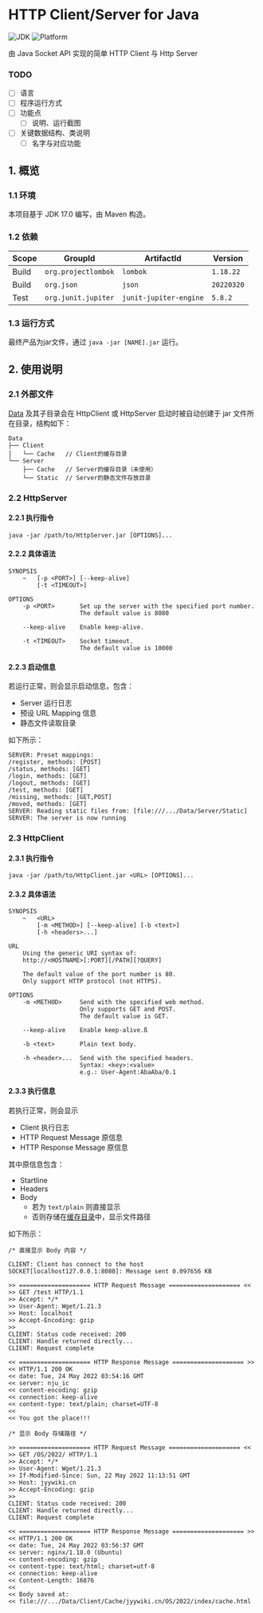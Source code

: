 # HTTP Client/Server for Java

![JDK](https://img.shields.io/badge/-JDK_17-FC801D?style=flat&logo=java&logoColor=white)
![Platform](https://img.shields.io/badge/Platform-macOS_|_Windows_|_Linux-white)

由 Java Socket API 实现的简单 HTTP Client 与 Http Server

### TODO

- [ ] 语言
- [ ] 程序运行方式
- [ ] 功能点
  - [ ] 说明、运行截图
- [ ] 关键数据结构、类说明
  - [ ] 名字与对应功能

## 1. 概览

### 1.1 环境

本项目基于 JDK 17.0 编写，由 Maven 构造。

### 1.2 依赖

| Scope | GroupId             | ArtifactId             | Version    |
| ----- | ------------------- | ---------------------- | ---------- |
| Build | `org.projectlombok` | `lombok`               | `1.18.22`  |
| Build | `org.json`          | `json`                 | `20220320` |
| Test  | `org.junit.jupiter` | `junit-jupiter-engine` | `5.8.2`    |

### 1.3 运行方式

最终产品为jar文件，通过 `java -jar [NAME].jar` 运行。

## 2. 使用说明
### 2.1 外部文件
[Data](./Data/) 及其子目录会在 HttpClient 或 HttpServer 启动时被自动创建于 jar 文件所在目录，结构如下：

```
Data            
├── Client
│   └── Cache   // Client的缓存目录
└── Server    
    ├── Cache   // Server的缓存目录（未使用）
    └── Static  // Server的静态文件存放目录
```

### 2.2 HttpServer

#### 2.2.1 执行指令

 `java -jar /path/to/HttpServer.jar [OPTIONS]...` 

#### 2.2.2 具体语法

```
SYNOPSIS
    ~   [-p <PORT>] [--keep-alive]
        [-t <TIMEOUT>]
        
OPTIONS
    -p <PORT>       Set up the server with the specified port number.
                    The default value is 8080
                    
    --keep-alive    Enable keep-alive.
    
    -t <TIMEOUT>    Socket timeout.
                    The default value is 10000
```

#### 2.2.3 启动信息

若运行正常，则会显示启动信息，包含：
- Server 运行日志
- 预设 URL Mapping 信息
- 静态文件读取目录

如下所示：

```
SERVER: Preset mappings:
/register, methods: [POST]
/status, methods: [GET]
/login, methods: [GET]
/logout, methods: [GET]
/test, methods: [GET]
/missing, methods: [GET,POST]
/moved, methods: [GET]
SERVER: Reading static files from: [file:///.../Data/Server/Static]
SERVER: The server is now running
```


### 2.3 HttpClient

#### 2.3.1 执行指令

 `java -jar /path/to/HttpClient.jar <URL> [OPTIONS]...` 

#### 2.3.2 具体语法

```
SYNOPSIS
    ~   <URL>
        [-m <METHOD>] [--keep-alive] [-b <text>]
        [-h <headers>...]
        
URL
    Using the generic URI syntax of:
    http://<HOSTNAME>[:PORT][/PATH][?QUERY]

    The default value of the port number is 80.
    Only support HTTP protocol (not HTTPS).
    
OPTIONS
    -m <METHOD>     Send with the specified web method.
                    Only supports GET and POST.
                    The default value is GET.
                    
    --keep-alive    Enable keep-alive.ß
    
    -b <text>       Plain text body.
    
    -h <header>...  Send with the specified headers.
                    Syntax: <key>:<value>
                    e.g.: User-Agent:AbaAba/0.1
```

#### 2.3.3 执行信息

若执行正常，则会显示 
- Client 执行日志
- HTTP Request Message 原信息
- HTTP Response Message 原信息

其中原信息包含：
- Startline
- Headers
- Body
  - 若为 `text/plain` 则直接显示
  - 否则存储在[缓存目录](./Data/Client/Cache/)中，显示文件路径

如下所示：

```
/* 直接显示 Body 内容 */

CLIENT: Client has connect to the host
SOCKET[localhost127.0.0.1:8080]: Message sent 0.097656 KB 

>> ==================== HTTP Request Message ==================== <<
>> GET /test HTTP/1.1
>> Accept: */*
>> User-Agent: Wget/1.21.3
>> Host: localhost
>> Accept-Encoding: gzip
>> 
CLIENT: Status code received: 200
CLIENT: Handle returned directly...
CLIENT: Request complete

<< ==================== HTTP Response Message ==================== >>
<< HTTP/1.1 200 OK
<< date: Tue, 24 May 2022 03:54:16 GMT
<< server: nju_ic
<< content-encoding: gzip
<< connection: keep-alive
<< content-type: text/plain; charset=UTF-8
<< 
<< You got the place!!!
```


```
/* 显示 Body 存储路径 */

>> ==================== HTTP Request Message ==================== <<
>> GET /OS/2022/ HTTP/1.1
>> Accept: */*
>> User-Agent: Wget/1.21.3
>> If-Modified-Since: Sun, 22 May 2022 11:13:51 GMT
>> Host: jyywiki.cn
>> Accept-Encoding: gzip
>> 
CLIENT: Status code received: 200
CLIENT: Handle returned directly...
CLIENT: Request complete

<< ==================== HTTP Response Message ==================== >>
<< HTTP/1.1 200 OK
<< date: Tue, 24 May 2022 03:56:37 GMT
<< server: nginx/1.18.0 (Ubuntu)
<< content-encoding: gzip
<< content-type: text/html; charset=utf-8
<< connection: keep-alive
<< Content-Length: 16876
<< 
<< Body saved at: 
<< file:///.../Data/Client/Cache/jyywiki.cn/OS/2022/index/cache.html
```
